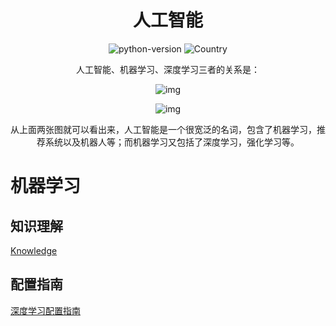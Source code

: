 <h1 align="center">人工智能</h1>
<div align="center">

![python-version](https://img.shields.io/badge/python-3.7-blue) ![Country](https://img.shields.io/badge/country-China-red)

人工智能、机器学习、深度学习三者的关系是：

 ![img](https://pic2.zhimg.com/80/v2-58d18a0c7a5c04fe66498929268425e7_hd.jpg) 

 ![img](https://pic1.zhimg.com/80/v2-e358e127afbe5963f5b8622e2dd5b49f_hd.jpg) 

从上面两张图就可以看出来，人工智能是一个很宽泛的名词，包含了机器学习，推荐系统以及机器人等；而机器学习又包括了深度学习，强化学习等。

</div>


# 机器学习

## 知识理解

[Knowledge](./Knowledge)


## 配置指南

[深度学习配置指南](./深度学习配置指南.md) 

